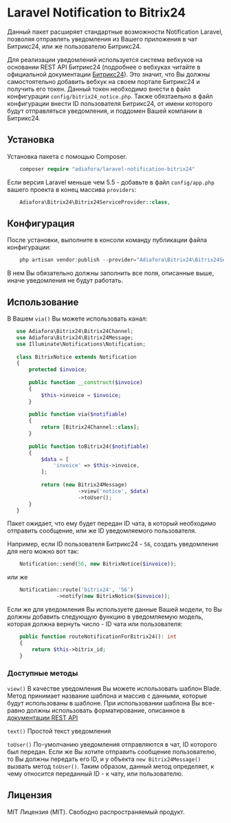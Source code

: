 Laravel Notification to Bitrix24
=====================

Данный пакет расширяет стандартные возможности Notification Laravel, позволяя отправлять уведомления из Вашего приложения в чат Битрикс24, или же пользователю Битрикс24. 

Для реализации уведомлений используется система вебхуков на основании REST API Битрикс24 (подробнее о вебхуках читайте в официальной документации [Битрикс24](https://dev.1c-bitrix.ru/learning/course/?COURSE_ID=99&LESSON_ID=8581)). Это значит, что Вы должны самостоятельно добавить вебхук на своем портале Битрикс24 и получить его токен. Данный токен необходимо внести в файл конфигурации `config/bitrix24_notice.php`. 
Также обязтаельно в файл конфигурации внести ID пользователя Битрикс24, от имени которого будут отправляться уведомления, и поддомен Вашей компании в Битрикс24.


Установка
-----------------------------------

Установка пакета с помощью Composer.

```php
    composer require "adiafora/laravel-notification-bitrix24"
```
Если версия Laravel меньше чем 5.5 - добавьте в файл `config/app.php` вашего проекта в конец массива `providers`:
```php
    Adiafora\Bitrix24\Bitrix24ServiceProvider::class,
```

Конфигурация
-----------------------------------

После установки, выполните в консоли команду публикации файла конфигурации: 

```php
    php artisan vendor:publish --provider="Adiafora\Bitrix24\Bitrix24ServiceProvider"`
```

В нем Вы обязательно должны  заполнить все поля, описанные выше, иначе уведомления не будут работать.

Использование
-----------------------------------

В Вашем `via()` Вы можете использовать канал:

```php
   use Adiafora\Bitrix24\Bitrix24Channel;
   use Adiafora\Bitrix24\Bitrix24Message;
   use Illuminate\Notifications\Notification;
   
   class BitrixNotice extends Notification
   {
       protected $invoice;
       
       public function __construct($invoice)
       {
           $this->invoice = $invoice;
       }
       
       public function via($notifiable)
       {
           return [Bitrix24Channel::class];
       }
   
       public function toBitrix24($notifiable)
       {
           $data = [
               'invoice' => $this->invoice,
           ];
           
           return (new Bitrix24Message)
                       ->view('notice', $data)
                       ->toUser();
       }
   }
```

Пакет ожидает, что ему будет передан ID чата, в который необходимо отправить сообщение, или же ID уведомляемого пользователя.

Например, если ID пользователя Битрикс24 - `56`, создать уведомление для него можно вот так:

```php
    Notification::send(56, new BitrixNotice($invoice));
```

или же

```php
    Notification::route('bitrix24', '56')
                ->notify(new BitrixNotice($invoice));
```

Если же для уведомления Вы используете данные Вашей модели, то Вы должны добавить следующую функцию в уведомляемую модель, которая должна вернуть число - ID чата или пользователя:

```php
    public function routeNotificationForBitrix24(): int
    {
        return $this->bitrix_id;
    }
```

### Доступные методы

`view()` В качестве уведомления Вы можете использовать шаблон Blade. Метод принимает название шаблона и массив с данными, которые будут использованы в шаблоне. При использовании шаблона Вы все-равно должны использовать форматирование, описанное в [документации REST API](https://dev.1c-bitrix.ru/learning/course/index.php?COURSE_ID=93&LESSON_ID=7679)

`text()` Простой текст уведомления

`toUser()` По-умолчанию уведомления отправляются в чат, ID которого был передан. Если же Вы хотите отправить сообщение пользователю, то Вы должны передать его ID, и у объекта `new Bitrix24Message()` вызвать метод `toUser()`. Таким образом, данный метод определяет, к чему относится переданный ID - к чату, или пользователю.

Лицензия
-----------------------------------

MIT Лицензия (MIT). Свободно распространяемый продукт.